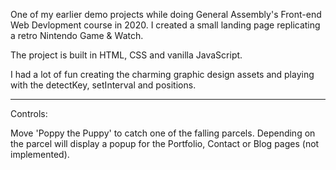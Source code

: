 One of my earlier demo projects while doing General Assembly's Front-end Web Devlopment course in 2020. I created a small landing page replicating a retro Nintendo Game & Watch.

The project is built in HTML, CSS and vanilla JavaScript.

I had a lot of fun creating the charming graphic design assets and playing with the detectKey, setInterval and positions.

----
Controls:

Move 'Poppy the Puppy' to catch one of the falling parcels. Depending on the parcel will display a popup for the Portfolio, Contact or Blog pages (not implemented).


